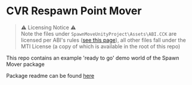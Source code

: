 # CVR Respawn Point Mover  

> ⚠️ Licensing Notice ⚠️  
> Note the files under `SpawnMoveUnityProject\Assets\ABI.CCK` are licensed per ABI's rules ([see this page](https://dev.abinteractive.net/official/legal/tos/)), all other files fall under the MTI License (a copy of which is available in the root of this repo)  


This repo contains an example 'ready to go' demo world of the Spawn Mover package

Package readme can be found [here]()  
